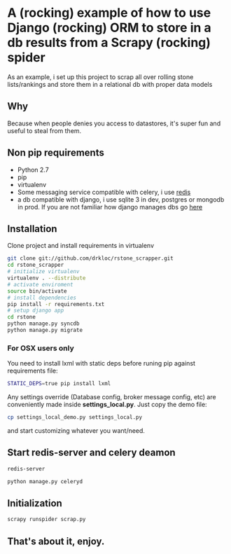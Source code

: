 # A (rocking) example of how to use Django (rocking) ORM to store in a db results from a Scrapy (rocking) spider 

As an example, i set up this project to scrap all over rolling stone lists/rankings and store them in a relational db with proper data models
 
## Why

Because when people denies you access to datastores, it's super fun and useful to steal from them.

## Non pip requirements

+ Python 2.7
+ pip
+ virtualenv
+ Some messaging service compatible with celery, i use [redis](http://redis.io)
+ a db compatible with django, i use sqlite 3 in dev, postgres or mongodb in prod. If you are not familiar how django manages dbs go [here](https://docs.djangoproject.com/en/1.3/ref/databases/)

## Installation

Clone project and install requirements in virtualenv

```bash
git clone git://github.com/drkloc/rstone_scrapper.git
cd rstone_scrapper
# initialize virtualenv
virtualenv . --distribute
# activate enviroment
source bin/activate
# install dependencies
pip install -r requirements.txt
# setup django app
cd rstone
python manage.py syncdb
python manage.py migrate
```

### For OSX users only

You need to install lxml with static deps before runing pip against requirements file:

```bash
STATIC_DEPS=true pip install lxml
```

Any settings override (Database config, broker message config, etc) are conveniently made inside **settings_local.py**. Just copy the demo file:

```bash
cp settings_local_demo.py settings_local.py
```

and start customizing whatever you want/need.

## Start redis-server and celery deamon

```bash
redis-server
```

```bash
python manage.py celeryd
```

## Initialization

```bash
scrapy runspider scrap.py
```

## That's about it, enjoy.